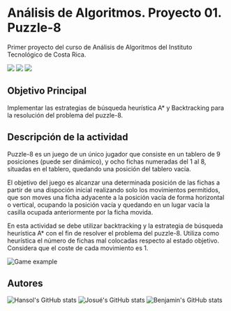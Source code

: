 # Análisis de Algoritmos. Proyecto 01. Puzzle-8
Primer proyecto del curso de Análisis de Algoritmos del Instituto Tecnológico de Costa Rica.

![](https://img.shields.io/badge/JavaScript-ED8B00?style=plastic&logo=javascript&logoColor=white) ![](https://img.shields.io/badge/-CSS3-blue?style=plastic&logo=css3&logoColor=white) ![](https://img.shields.io/badge/-HTML-red?style=plastic&logo=html5&logoColor=white)

## Objetivo Principal
Implementar las estrategias de búsqueda heurística A* y Backtracking para la resolución del problema del puzzle-8.

## Descripción de la actividad
Puzzle-8 es un juego de un único jugador que consiste en un tablero de 9 posiciones (puede ser dinámico), y ocho fichas numeradas del 1 al 8, situadas en el tablero, quedando una posición del tablero vacía.

El objetivo del juego es alcanzar una determinada posición de las fichas a partir de una dispoción inicial realizando solo los movimientos permitidos, que son moves una ficha adyacente a la posición vacía de forma horizontal o vertical, ocupando la posición vacía y quedando en un lugar vacía la casilla ocupada anteriormente por la ficha movida.

En esta actividad se debe utilizar backtracking y la estrategia de búsqueda heurística A* con el fin de resolver el problema del puzzle-8. Utiliza como heurística el número de fichas mal colocadas respecto al estado objetivo. Considera que el coste de cada movimiento es 1.

![Game example](https://imgs.search.brave.com/5hMI_O43n1SxdFP4fnM9SwlvrRflNl9evvQLIYHnYq4/rs:fit:449:248:1/g:ce/aHR0cHM6Ly91c2Vy/LWltYWdlcy5naXRo/dWJ1c2VyY29udGVu/dC5jb20vMTEzMzg1/NzkvNTE1Mzg3NTct/YzRkOWFhODAtMWU1/YS0xMWU5LTk0MWYt/NDA4NjNkNzU5NjI1/LkpQRw)

## Autores
![Hansol's GitHub stats](https://github-readme-stats.vercel.app/api?username=hros19&theme=dark&show_icons=true&count_private=true)
![Josué's GitHub stats](https://github-readme-stats.vercel.app/api?username=jochaes&theme=dark&show_icons=true&count_private=true)
![Benjamin's GitHub stats](https://github-readme-stats.vercel.app/api?username=JoshJohnson2001&theme=dark&show_icons=true&count_private=true)
